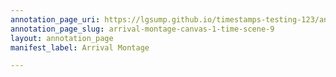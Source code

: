 ```yaml
---
annotation_page_uri: https://lgsump.github.io/timestamps-testing-123/annotations/arrival-montage-canvas-1-time-scene-9.json
annotation_page_slug: arrival-montage-canvas-1-time-scene-9
layout: annotation_page
manifest_label: Arrival Montage

---
```

